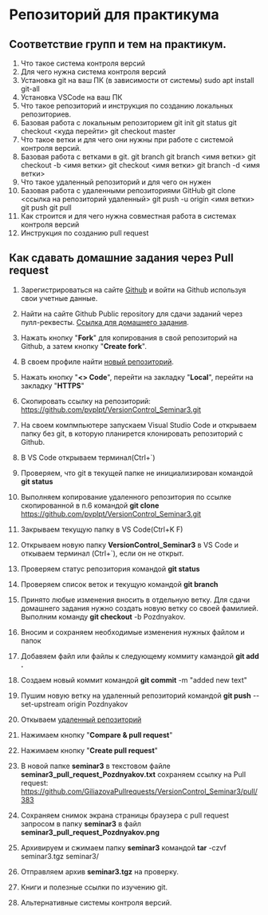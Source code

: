 # Репозиторий для практикума
## Соответствие групп и тем на практикум.

1. Что такое система контроля версий
2. Для чего нужна система контроля версий
3. Установка git на ваш ПК (в зависимости от системы)
sudo apt install git-all
4. Установка VSCode на ваш ПК
5. Что такое репозиторий и инструкция по созданию локальных репозиториев.
6. Базовая работа с локальным репозиторием
git init
git status
git checkout <куда перейти>
git checkout master
7. Что такое ветки и для чего они нужны при работе с системой контроля версий.
8. Базовая работа с ветками в git.
git branch
git branch <имя ветки>
git checkout -b <имя ветки>
git checkout <имя ветки>
git branch -d <имя ветки>
9. Что такое удаленный репозиторий и для чего он нужен
10. Базовая работа с удаленными репозиториями GitHub
git clone <ссылка на репозиторий удаленный>
git push -u origin <имя ветки>
git push
git pull
11. Как строится и для чего нужна совместная работа в системах контроля версий
12. Инструкция по созданию pull request
## Как сдавать домашние задания через **Pull request**

1. Зарегистрироваться на сайте [Github](https://github.com/) и войти на Github используя свои учетные данные.

2. Найти на сайте Github Public repository для сдачи заданий через пулл-реквесты. [Ссылка для домашнего задания](https://github.com/GiliazovaPullrequests/VersionControl_Seminar3).

3. Нажать кнопку "**Fork**" для копирования в свой репозиторий на Github, а затем кнопку "**Create fork**".

4. В своем профиле найти [новый репозиторий](https://github.com/pvplpt/VersionControl_Seminar3).

5. Нажать кнопку "**<> Code**",  перейти на закладку "**Local**", перейти на закладку "**HTTPS**"

6. Скопировать ссылку на репозиторий: https://github.com/pvplpt/VersionControl_Seminar3.git

7. На своем компмпьютере запускаем Visual Studio Code и открываем папку без git, в которую планирется клонировать репозиторий с Github.

8. В VS Code открываем терминал(Ctrl+`)

9. Проверяем, что git в текущей папке не инициализирован командой **git status** 

10. Выполняем копирование удаленного репозитория по ссылке скопированной в п.6 командой **git clone** https://github.com/pvplpt/VersionControl_Seminar3.git

11. Закрываем текущую папку в VS Code(Ctrl+K F)

12. Открываем новую папку **VersionControl_Seminar3** в VS Code и откываем терминал (Ctrl+`), если он не открыт.

13. Проверяем статус репозитория командой **git status**

14. Проверяем список веток и текущую командой **git branch**

15. Принято любые изменения вносить в отдельную ветку. Для сдачи домашнего задания нужно создать новую ветку со своей фамилией. Выполним команду **git checkout** -b Pozdnyakov.

16. Вносим и сохраняем необходимые изменения нужных файлом и папок

17. Добавяем файл или файлы к следующему коммиту камандой **git add .**

18. Создаем новый коммит командой **git commit** -m "added new text"

19. Пушим новую ветку на удаленный репозиторий командой **git push** --set-upstream origin Pozdnyakov

20. Откываем [удаленный репозиторий](https://github.com/pvplpt/VersionControl_Seminar3) 

21. Нажимаем кнопку "**Compare & pull request**"

22. Нажимаем кнопку "**Create pull request**"

23. В новой папке **seminar3** в текстовом файле **seminar3_pull_request_Pozdnyakov.txt** сохраняем ссылку на Pull request: https://github.com/GiliazovaPullrequests/VersionControl_Seminar3/pull/383

24. Сохраняем снимок экрана страницы браузера с pull request запросом в папку **seminar3** в файл **seminar3_pull_request_Pozdnyakov.png**

25. Архивируем и сжимаем папку **seminar3** командой **tar** -czvf seminar3.tgz seminar3/

26. Отправляем архив **seminar3.tgz** на проверку.


13. Книги и полезные ссылки по изучению git.

14. Альтернативные системы контроля версий.

